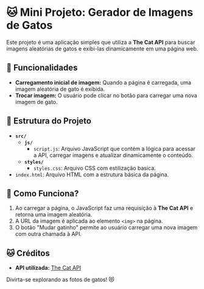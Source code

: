 
# 🐱 Mini Projeto: Gerador de Imagens de Gatos

Este projeto é uma aplicação simples que utiliza a **The Cat API** para buscar imagens aleatórias de gatos e exibi-las dinamicamente em uma página web. 


## 🚀 Funcionalidades

- **Carregamento inicial de imagem:** Quando a página é carregada, uma imagem aleatória de gato é exibida.
- **Trocar imagem:** O usuário pode clicar no botão para carregar uma nova imagem de gato.


## 📂 Estrutura do Projeto

- **`src/`**
  - **`js/`**
    - `script.js`: Arquivo JavaScript que contém a lógica para acessar a API, carregar imagens e atualizar dinamicamente o conteúdo.
  - **`styles/`**
    - `styles.css`: Arquivo CSS com estilização basica.
- `index.html`: Arquivo HTML com a estrutura básica da página.


## 📖 Como Funciona?

1. Ao carregar a página, o JavaScript faz uma requisição à **The Cat API** e retorna uma imagem aleatória.
2. A URL da imagem é aplicada ao elemento `<img>` na página.
3. O botão "Mudar gatinho" permite ao usuário carregar uma nova imagem com outra chamada à API.


## 🐱 Créditos

- **API utilizada:** [The Cat API](https://thecatapi.com/)

Divirta-se explorando as fotos de gatos! 😻
